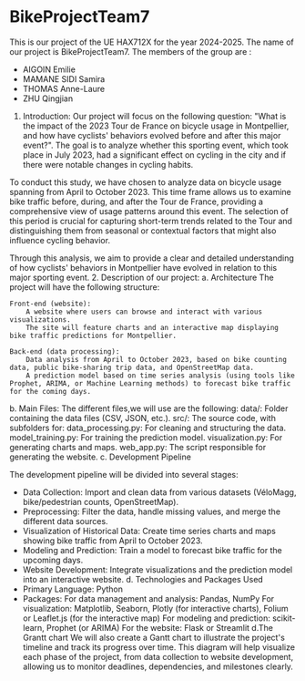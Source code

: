 # BikeProjectTeam7
This is our project of the UE HAX712X for the year 2024-2025.
The name of our project is BikeProjectTeam7.
The members of the group are :
- AIGOIN Emilie
- MAMANE SIDI Samira
- THOMAS Anne-Laure
- ZHU Qingjian
1. Introduction:
Our project will focus on the following question: "What is the impact of the 2023 Tour de France on bicycle usage in Montpellier, and how have cyclists' behaviors evolved before and after this major event?". The goal is to analyze whether this sporting event, which took place in July 2023, had a significant effect on cycling in the city and if there were notable changes in cycling habits.

To conduct this study, we have chosen to analyze data on bicycle usage spanning from April to October 2023. This time frame allows us to examine bike traffic before, during, and after the Tour de France, providing a comprehensive view of usage patterns around this event. The selection of this period is crucial for capturing short-term trends related to the Tour and distinguishing them from seasonal or contextual factors that might also influence cycling behavior.

Through this analysis, we aim to provide a clear and detailed understanding of how cyclists' behaviors in Montpellier have evolved in relation to this major sporting event.
2. Description of our project:
a. Architecture
The project will have the following structure:

    Front-end (website):
        A website where users can browse and interact with various visualizations.
        The site will feature charts and an interactive map displaying bike traffic predictions for Montpellier.

    Back-end (data processing):
        Data analysis from April to October 2023, based on bike counting data, public bike-sharing trip data, and OpenStreetMap data.
        A prediction model based on time series analysis (using tools like Prophet, ARIMA, or Machine Learning methods) to forecast bike traffic for the coming days.
b. Main Files:
The different files,we will use are the following:
    data/: Folder containing the data files (CSV, JSON, etc.).
    src/: The source code, with subfolders for:
        data_processing.py: For cleaning and structuring the data.
        model_training.py: For training the prediction model.
        visualization.py: For generating charts and maps.
        web_app.py: The script responsible for generating the website.
c. Development Pipeline

The development pipeline will be divided into several stages:
- Data Collection: Import and clean data from various datasets (VéloMagg, bike/pedestrian counts, OpenStreetMap).
- Preprocessing: Filter the data, handle missing values, and merge the different data sources.
- Visualization of Historical Data: Create time series charts and maps showing bike traffic from April to October 2023.
- Modeling and Prediction: Train a model to forecast bike traffic for the upcoming days.
- Website Development: Integrate visualizations and the prediction model into an interactive website.
d. Technologies and Packages Used
- Primary Language: Python
- Packages:
    For data management and analysis: Pandas, NumPy
    For visualization: Matplotlib, Seaborn, Plotly (for interactive charts), Folium or Leaflet.js (for the interactive map)
    For modeling and prediction: scikit-learn, Prophet (or ARIMA)
    For the website: Flask or Streamlit
d.The Grantt chart
We will also create a Gantt chart to illustrate the project's timeline and track its progress over time. This diagram will help visualize each phase of the project, from data collection to website development, allowing us to monitor deadlines, dependencies, and milestones clearly.